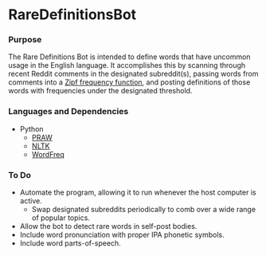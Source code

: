 # RareDefinitionsBot
### Purpose
The Rare Definitions Bot is intended to define words that have uncommon usage in the English language. It accomplishes this by scanning through recent Reddit comments in the designated subreddit(s), passing words from comments into a [Zipf frequency function](https://en.wikipedia.org/wiki/Zipf%27s_law), and posting definitions of those words with frequencies under the designated threshold.

### Languages and Dependencies
* Python
  * [PRAW](https://github.com/praw-dev/praw)
  * [NLTK](https://www.nltk.org/)
  * [WordFreq](https://github.com/LuminosoInsight/wordfreq)
  
### To Do
* Automate the program, allowing it to run whenever the host computer is active.
  * Swap designated subreddits periodically to comb over a wide range of popular topics.
* Allow the bot to detect rare words in self-post bodies.
* Include word pronunciation with proper IPA phonetic symbols.
* Include word parts-of-speech.
